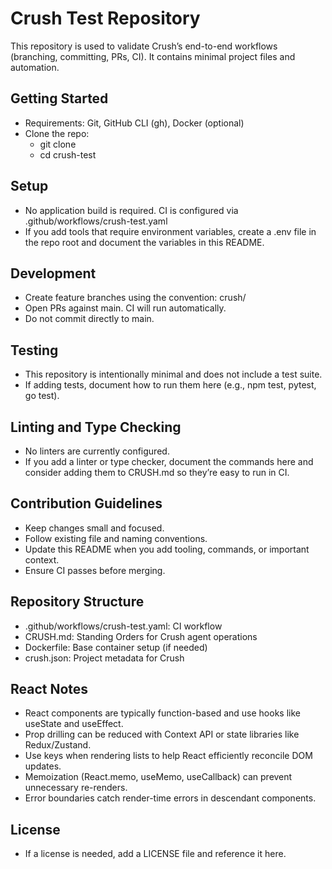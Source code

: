 # Crush Test Repository

This repository is used to validate Crush’s end-to-end workflows (branching, committing, PRs, CI). It contains minimal project files and automation.

## Getting Started

- Requirements: Git, GitHub CLI (gh), Docker (optional)
- Clone the repo:
  - git clone <your-fork-or-origin-url>
  - cd crush-test

## Setup

- No application build is required. CI is configured via .github/workflows/crush-test.yaml
- If you add tools that require environment variables, create a .env file in the repo root and document the variables in this README.

## Development

- Create feature branches using the convention: crush/<short-task-slug>
- Open PRs against main. CI will run automatically.
- Do not commit directly to main.

## Testing

- This repository is intentionally minimal and does not include a test suite.
- If adding tests, document how to run them here (e.g., npm test, pytest, go test).

## Linting and Type Checking

- No linters are currently configured.
- If you add a linter or type checker, document the commands here and consider adding them to CRUSH.md so they’re easy to run in CI.

## Contribution Guidelines

- Keep changes small and focused.
- Follow existing file and naming conventions.
- Update this README when you add tooling, commands, or important context.
- Ensure CI passes before merging.

## Repository Structure

- .github/workflows/crush-test.yaml: CI workflow
- CRUSH.md: Standing Orders for Crush agent operations
- Dockerfile: Base container setup (if needed)
- crush.json: Project metadata for Crush

## React Notes

- React components are typically function-based and use hooks like useState and useEffect.
- Prop drilling can be reduced with Context API or state libraries like Redux/Zustand.
- Use keys when rendering lists to help React efficiently reconcile DOM updates.
- Memoization (React.memo, useMemo, useCallback) can prevent unnecessary re-renders.
- Error boundaries catch render-time errors in descendant components.

## License

- If a license is needed, add a LICENSE file and reference it here.
